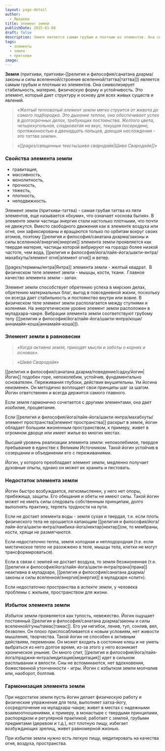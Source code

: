 ```yaml
---
layout: page-detail
author:
  - Яшодеви
title: элемент земли
publishDate: 2025-01-08
draft: false
description: Земля является самым грубым и плотным из элементов. Она символизирует стабильность, материю, физическую форму и устойчивость. Это элемент, который дает структуру и основу для всех живых существ и явлений.
tags:
  - элементы
  - земля
  - притхиви
image:
---
```

**Земля** (притхиви, притхиви-[[религия и философия/санатана дхарма/законы и силы вселенной/строение вселенной/таттва|таттва]]) является самым грубым и плотным из элементов. Она символизирует стабильность, материю, физическую форму и устойчивость. Это элемент, который дает структуру и основу для всех живых существ и явлений.

>*«Желтый тепловатый элемент земли мягко струится от живота до самого подбородка. Это дыхание теплое, оно обеспечивает успех в долгосрочных делах, требующих постоянства. Желтого цвета, четырехугольная, сладковатая на вкус, текущая посередине, протяженностью в двенадцать пальцев, дающая наслаждения - это таттва земли».*

>*«[[pages/священные тексты/шива свародайя|Шива Свародайя]]»*

### Свойства элемента земли

- гравитация, 
- массивность, 
- монолитность, 
- прочность, 
- тяжесть, 
- плотность, 
- неподвижность. 

Элемент земли (притхиви-таттва) - самая грубая таттва из пяти элементов, еще называется «бхуми», что означает «основа бытия». В элементе земли частицы энергии стали настолько плотными, что почти не движутся. Вместо свободного движения как в элементе воздуха или огня, они зафиксированы и вращаются только по орбитам вокруг своих атомов, поэтому [[религия и философия/санатана дхарма/законы и силы вселенной/энергия|энергия]] элемента земли проявляется как твердая материя, частицы которой вибрируют на гораздо более низкой частоте, чем вода, [[религия и философия/йога/лайя-йога/шакти-янтра/махабхуты/элемент огня|элемент огня]] и ветер. 

[[pages/термины/янтра|Янтра]] элемента земли - желтый квадрат. 
В физическом теле элемент земли - мышцы, кости, ткани. 
Главное качество элемента земли - запах. 

Элемент земли способствует обретению успеха в мирских делах, обретению материальных благ, выгод в повседневной жизни, поскольку он всегда дает стабильность и постоянство внутри или вовне. В физическом теле элемент земли располагается между ступнями и коленями. На энергетическом уровне элемент земли расположен в муладхара-чакре. Вибрации элемента земли соответствуют грубому телу ([[религия и философия/йога/лайя-йога/шакти-янтра/коши/аннамайя-коша|аннамайя-коша]]). 

### Элемент земли в равновесии 

>*«Когда активна земля, приходят мысли и заботы о корнях и основах».*

>*«Шива Свародайя»*

[[религия и философия/санатана дхарма/поведение/садху/йогин|Йогин]] подобен горе, непоколебим, устойчив, фундаментально основателен. Переживания глубоки, действия внушительны. Ум йогина неизменен. Он методично воплощает свои принципы шаг за шагом. Йогин ответственен и всегда держится самого главного. 

Если земля гармонично сочетается с другими элементами, она дает изобилие, процветание. 

Если [[религия и философия/йога/лайя-йога/шакти-янтра/махабхуты/элемент пространства|элемент пространства]] раскрыт в земле, йогин обладает большим жизненным пространством, к примеру, живет в огромном дворце или имеет жилье во многих местах. 

Высший уровень реализации элемента земли: непоколебимое, твердое пребывание в единстве с Великим Источником. Такой йогин устойчив в созерцании и объединении его с переживаниями. 

Йогин, у которого преобладает элемент земли, медленно получает духовные опыты, однако он может их хранить и пестовать. 

### Недостаток элемента земли 

Йогин быстро возбуждается, легкомысленен, у него нет опоры, прибежища, защиты. Его обещания и обеты не имеют силы. Такой йогин может не иметь силы следовать собственным принципам, долго выполнять практику, терпеть трудности на пути. 

Если не достает элемента воды - земля сухая и твердая, т.е. если плоть физического тела не орошается капающим [[религия и философия/йога/лайя-йога/шакти-янтра/ламбика-йога/нектар|нектар]]ом, то мембраны, кости, хрящи не размягчаются. 

Если недостаточно тепла, земля холодная и неплодородная (т.е. если мистическое тепло не разожжено в теле, мышцы тела, клетки не могут трансформироваться). 

Если в связи с землей не достает воздуха, то земля безжизненная (т.е. [[религия и философия/йога/лайя-йога/шакти-янтра/прана|прана]] неактивна в муладхаре, [[религия и философия/санатана дхарма/законы и силы вселенной/энергия|энергия]] в муладхаре «спит»). 

Если недостаточно пространства в аспекте земли, у человека проблемы с жильем, пространством для жизни. 

### Избыток элемента земли 

Избыток земли проявляется как тупость, невежество. Йогин ощущает постоянный [[религия и философия/санатана дхарма/законы и силы вселенной/гуны/тамас|тамас]]. Его ум негибок, ленив, туп, сонлив, вял, безволен. Он плохо приспосабливается к новым условиям, нет живости мышления, творчества. Такой йогин не способен к активным действиям, переменам. Он может входить в состояние клеш и не уметь выбраться из него долгое время, из-за этого у него возникает хроническое уныние. Он много спит, [[религия и философия/йога/лайя-йога/праджня-янтра/медитация|медитация]] идет в сильном расплывании и вялости. Сны не вспоминаются, нет вдохновения, божественной утонченности - игры. Йогин с избытком земли молчалив или, наоборот, болтлив. 

### Гармонизация элемента земли 

При недостатке земли пусть йогин делает физическую работу и физические упражнения для тела, выполняет хатха-йогу, сосредоточение на муладхара-чакре; живет в местах с надежными взаимоотношениями, к примеру, в монастыре с твердыми принципами, распорядком и регулярной практикой; работает с землей, грубыми предметами (деревом и т.д.), ест плотную пищу, избегает возбуждающих зрелищ, живет равномерной жизнью. 

При избытке земли нужно есть легкую пищу, медитировать на качества огня, воздуха, пространства.